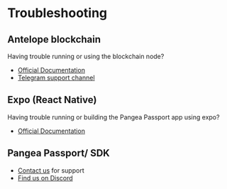 # Troubleshooting

## Antelope blockchain

Having trouble running or using the blockchain node?

* [Official Documentation](https://docs.eosnetwork.com/)
* [Telegram support channel](https://t.me/antelopedevs)

## Expo (React Native)

Having trouble running or building the Pangea Passport app using expo?

* [Official Documentation](https://docs.expo.dev)

## Pangea Passport/ SDK

* [Contact us](https://tonomy.io/contact) for support
* [Find us on Discord](https://www.discord.gg/QqVJz5XF8d)
